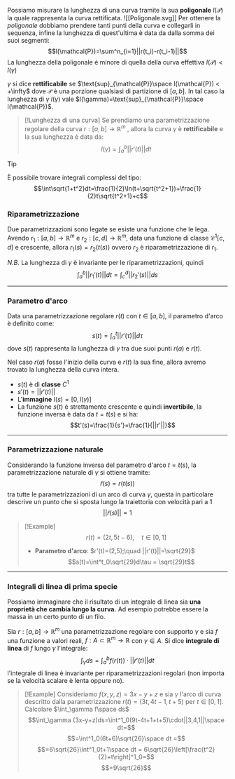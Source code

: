 Possiamo misurare la lunghezza di una curva tramite la sua **poligonale** $l(\mathcal{P})$ la quale rappresenta la curva rettificata.
![[Poligonale.svg]]
Per ottenere la _poligonale_ dobbiamo prendere tanti punti della curva e collegarli in sequenza, infine la lunghezza di quest'ultima è data da dalla somma dei suoi segmenti:
$$l(\mathcal{P})=\sum^n_{i=1}||r(t_i)-r(t_i-1)||$$
La lunghezza della poligonale è minore di quella della curva effettiva $l(\mathcal{P})<l(\gamma)$

$\gamma$ si dice **rettificabile** se $\text{sup}_{\mathcal{P}}\space l(\mathcal{P}) < +\infty$ dove $\mathcal{P}$ è una porzione qualsiasi di partizione di $[a,b]$. In tal caso la lunghezza di $\gamma$ $l(\gamma)$ vale $l(\gamma)=\text{sup}_{\mathcal{P}}\space l(\mathcal{P})$.

>[!Lunghezza di una curva]
>Se prendiamo una parametrizzazione regolare della curva $r:[a,b]\to\mathbb{R}^m$ , allora la curva $\gamma$ è **rettificabile** e la sua lunghezza è data da:
>$$l(\gamma)=\int^b_a||r'(t)||dt$$
>

>[!Tip]
>È possibile trovare integrali complessi del tipo:
>$$\int\sqrt{1+t^2}dt=\frac{1}{2}\ln(t+\sqrt{t^2+1})+\frac{1}{2}t\sqrt{t^2+1}+c$$


### Riparametrizzazione
Due parametrizzazioni sono legate se esiste una funzione che le lega.
Avendo $r_1:[a,b]\to\mathbb{R}^m$ e $r_2:[c,d]\to\mathbb{R}^m$, data una funzione di classe $\mathcal{C}^1[c,d]$ e crescente, allora $r_1(s)=r_2(t(s))$ ovvero $r_2$ è riparametrizzazione di $r_1$.

_N.B._
La lunghezza di $\gamma$ è invariante per le riparametrizzazioni, quindi
$$\int^b_a||r_1'(t)||dt=\int^d_c||r_2'(s)||ds$$

---
### Parametro d'arco
Data una parametrizzazione regolare $r(t)$ con $t\in[a,b]$, il parametro d'arco è definito come:
$$s(t)=\int^t_a||r'(\tau) ||d\tau$$
dove $s(t)$ rappresenta la lunghezza di $\gamma$ tra due suoi punti $r(a)$ e $r(t)$.

Nel caso $r(a)$ fosse l'inizio della curva e $r(t)$ la sua fine, allora avremo trovato la lunghezza della curva intera.

- $s(t)$ è di **classe** $C^1$
- $s'(t) = ||r'(t)||$
- L'**immagine** $I(s) = [0, l(\gamma)]$
- La funzione $s(t)$ è strettamente crescente e quindi **invertibile**, la funzione inversa è data da $t=t(s)$ e si ha:
$$t'(s)=\frac{1}{s'}=\frac{1}{||r'||}$$


---
### Parametrizzazione naturale
Considerando la funzione inversa del parametro d'arco $t=t(s)$, la parametrizzazione naturale di $\gamma$ si ottiene tramite:
$$\tilde{r}(s)=r(t(s))$$
tra tutte le parametrizzazioni di un arco di curva $\gamma$, questa in particolare descrive un punto che si sposta lungo la traiettoria con velocità pari a $1$
$$||\tilde{r}(s)||=1$$

>[!Example]
>$$r(t)=(2t,5t-6),\quad t\in[0,1]$$
>- **Parametro d'arco**:
>$r'(t)=(2,5);\quad ||r'(t)||=\sqrt{29}$
>$$s(t)=\int^t_0\sqrt{29}d\tau = \sqrt{29}t$$

---
### Integrali di linea di prima specie
Possiamo immaginare che il risultato di un integrale di linea sia **una proprietà che cambia lungo la curva.**
Ad esempio potrebbe essere la massa in un certo punto di un filo.

Sia $r:[a,b]\to\mathbb{R}^m$ una parametrizzazione regolare con supporto $\gamma$ e sia $f$ una funzione a valori reali, $f: A\subset\mathbb{R}^m\to\mathbb{R}$ con $\gamma \in A$. 
Si dice **integrale di linea** di $f$ lungo $\gamma$ l'integrale:
$$\int_\gamma ds = \int^b_a f(r(t))\cdot||r'(t)||dt$$
l'integrale di linea è invariante per riparametrizzazioni regolari (non importa se la velocità scalare è lenta oppure no).

>[!Example]
>Consideriamo $f(x,y,z)=3x-y+z$ e sia $\gamma$ l'arco di curva descritto dalla parametrizzazione $r(t)=(3t,4t-1,t+5)$ per $t\in[0,1]$.
>Calcolare $\int_\gamma f\space ds$
>$$\int_\gamma (3x-y+z)ds=\int^1_0(9t-4t+1+t+5)\cdot||3,4,1||\space dt=$$
>$$=\int^1_0(6t+6)\sqrt{26}\space dt =$$
>$$=6\sqrt{26}\int^1_0t+1\space dt = 6\sqrt{26}\left[\frac{t^2}{2}+t\right]^1_0=$$
>$$=9\sqrt{26}$$

